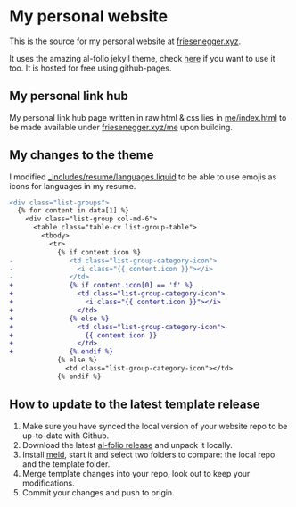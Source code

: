 # My personal website

This is the source for my personal website at [friesenegger.xyz](https://friesenegger.xyz).

It uses the amazing al-folio jekyll theme, check [here](https://github.com/alshedivat/al-folio) if you want to use it too. It is hosted for free using github-pages.

## My personal link hub
My personal link hub page written in raw html & css lies in [me/index.html](me/index.html) to be made available under [friesenegger.xyz/me](https://friesenegger.xyz/me) upon building.

## My changes to the theme

I modified [\_includes/resume/languages.liquid](_includes/resume/languages.liquid) to be able to use emojis as icons for languages in my resume.

```diff
<div class="list-groups">
  {% for content in data[1] %}
    <div class="list-group col-md-6">
      <table class="table-cv list-group-table">
        <tbody>
          <tr>
            {% if content.icon %}
-              <td class="list-group-category-icon">
-                <i class="{{ content.icon }}"></i>
-              </td>
+              {% if content.icon[0] == 'f' %}
+                <td class="list-group-category-icon">
+                  <i class="{{ content.icon }}"></i>
+                </td>
+              {% else %}
+                <td class="list-group-category-icon">
+                  {{ content.icon }}
+                </td>
+              {% endif %}
            {% else %}
              <td class="list-group-category-icon"></td>
            {% endif %}
```

## How to update to the latest template release

1. Make sure you have synced the local version of your website repo to be up-to-date with Github.
2. Download the latest [al-folio release](https://github.com/alshedivat/al-folio/releases/latest) and unpack it locally.
3. Install [meld](https://meldmerge.org/), start it and select two folders to compare: the local repo and the template folder.
4. Merge template changes into your repo, look out to keep your modifications.
5. Commit your changes and push to origin.
